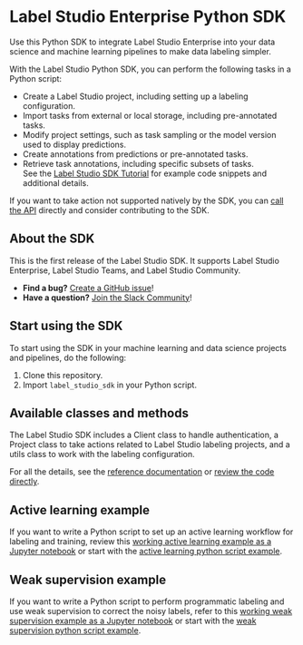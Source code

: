 # Label Studio Enterprise Python SDK

Use this Python SDK to integrate Label Studio Enterprise into your data science and machine learning pipelines to make data labeling simpler. 

With the Label Studio Python SDK, you can perform the following tasks in a Python script:
- Create a Label Studio project, including setting up a labeling configuration. 
- Import tasks from external or local storage, including pre-annotated tasks.
- Modify project settings, such as task sampling or the model version used to display predictions. 
- Create annotations from predictions or pre-annotated tasks. 
- Retrieve task annotations, including specific subsets of tasks.  
See the [Label Studio SDK Tutorial](https://labelstud.io/guide/sdk.html) for example code snippets and additional details. 

If you want to take action not supported natively by the SDK, you can [call the API](https://labelstud.io/api) directly and consider contributing to the SDK.

## About the SDK

This is the first release of the Label Studio SDK. It supports Label Studio Enterprise, Label Studio Teams, and Label Studio Community.

- **Find a bug?** [Create a GitHub issue](https://github.com/heartexlabs/label-studio-sdk/issues)!
- **Have a question?** [Join the Slack Community](http://slack.labelstud.io.s3-website-us-east-1.amazonaws.com/?source=github-sdk)!

## Start using the SDK

To start using the SDK in your machine learning and data science projects and pipelines, do the following:
1. Clone this repository.
2. Import `label_studio_sdk` in your Python script.  

## Available classes and methods

The Label Studio SDK includes a Client class to handle authentication, a Project class to take actions related to Label Studio labeling projects, and a utils class to work with the labeling configuration. 

For all the details, see the [reference documentation](https://labelstud.io/label-studio-sdk) or [review the code directly](https://github.com/heartexlabs/label-studio-sdk/tree/master/label_studio_sdk). 

## Active learning example

If you want to write a Python script to set up an active learning workflow for labeling and training, review this [working active learning example as a Jupyter notebook](https://github.com/heartexlabs/label-studio-sdk/blob/master/examples/Active%20Learning.ipynb) or start with the [active learning python script example](https://github.com/heartexlabs/label-studio-sdk/blob/master/examples/active_learning.py).

## Weak supervision example

If you want to write a Python script to perform programmatic labeling and use weak supervision to correct the noisy labels, refer to this [working weak supervision example as a Jupyter notebook](https://github.com/heartexlabs/label-studio-sdk/blob/master/examples/Weak%20Supervision.ipynb) or start with the [weak supervision python script example](https://github.com/heartexlabs/label-studio-sdk/blob/master/examples/weak_supervision.py).
